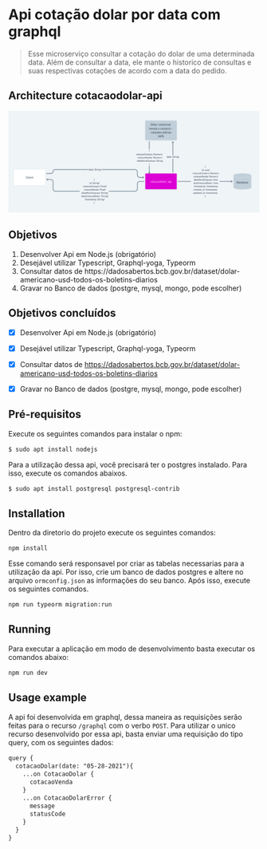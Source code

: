 # Api cotação dolar por data com graphql
> Esse microserviço consultar a cotação do dolar de uma determinada data. Além de consultar a data, ele mante o historico de consultas e suas respectivas cotações de acordo com a data do pedido.

## Architecture cotacaodolar-api

![](/doc/img/modelo-arquitetura.png)

## Objetivos
<ol>
  <li>Desenvolver Api em Node.js (obrigatório)</li>
  <li>Desejável utilizar Typescript, Graphql-yoga, Typeorm</li>
  <li>Consultar datos de https://dadosabertos.bcb.gov.br/dataset/dolar-americano-usd-todos-os-boletins-diarios</li>
  <li>Gravar no Banco de dados (postgre, mysql, mongo, pode escolher)</li>
</ol>

## Objetivos concluídos

- [x] Desenvolver Api em Node.js (obrigatório)
- [x] Desejável utilizar Typescript, Graphql-yoga, Typeorm
- [x] Consultar datos de https://dadosabertos.bcb.gov.br/dataset/dolar-americano-usd-todos-os-boletins-diarios
- [x] Gravar no Banco de dados (postgre, mysql, mongo, pode escolher)


## Pré-requisitos

Execute os seguintes comandos para instalar o npm:

```sh
$ sudo apt install nodejs
```

Para a utilização dessa api, você precisará ter o postgres instalado. Para isso, execute os comandos abaixos.

```sh
$ sudo apt install postgresql postgresql-contrib
```

## Installation

Dentro da diretorio do projeto execute os seguintes comandos:

```sh
npm install
```
Esse comando será responsavel por criar as tabelas necessarias para a utilização da api. Por isso, crie um banco de dados postgres e altere no arquivo `ormconfig.json` as informações do seu banco. Após isso, execute os seguintes comandos.

```sh
npm run typeorm migration:run
```

## Running

Para executar a aplicação em modo de desenvolvimento basta executar os comandos abaixo:

```sh
npm run dev
```

## Usage example

A api foi desenvolvida em graphql, dessa maneira as requisições serão feitas para o recurso `/graphql` com o verbo `POST`. Para utilizar o unico recurso desenvolvido por essa api, basta enviar uma requisição do tipo query, com os seguintes dados:

````
query {
  cotacaoDolar(date: "05-28-2021"){
    ...on CotacaoDolar {
      cotacaoVenda
    }
    ...on CotacaoDolarError {
      message
      statusCode
    }
  }
}
````
